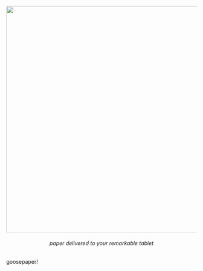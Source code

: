 <p align=center><img align=center src='https://user-images.githubusercontent.com/693511/76271213-1eaf5680-624e-11ea-95c6-2eb490e0eef6.png' width=600 /></p>
<h6 align=center>paper delivered to your remarkable tablet</h6>


goosepaper!
